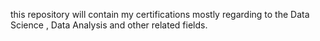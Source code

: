 this repository will contain my certifications mostly regarding to the Data Science , Data Analysis and other related fields.
